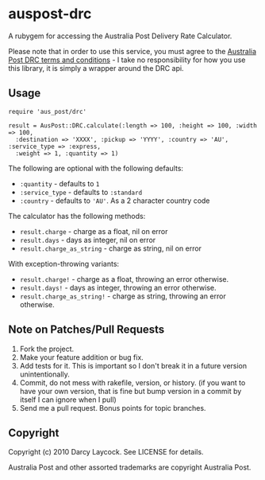 # auspost-drc #

A rubygem for accessing the Australia Post Delivery Rate Calculator.

Please note that in order to use this service, you must agree to the [Australia Post DRC terms and conditions](http://www.edeliver.com.au/Templates/ifs/IFS_DRC_Terms.htm) - I take no responsibility for
how you use this library, it is simply a wrapper around the DRC api.

## Usage ##

    require 'aus_post/drc'
    
    result = AusPost::DRC.calculate(:length => 100, :height => 100, :width => 100,
      :destination => 'XXXX', :pickup => 'YYYY', :country => 'AU', :service_type => :express,
      :weight => 1, :quantity => 1)
      
The following are optional with the following defaults:

* `:quantity` - defaults to `1`
* `:service_type` - defaults to `:standard`
* `:country` - defaults to `'AU'`. As a 2 character country code

The calculator has the following methods:

- `result.charge` - charge as a float, nil on error
- `result.days` - days as integer, nil on error
- `result.charge_as_string` - charge as string, nil on error

With exception-throwing variants:

- `result.charge!` - charge as a float, throwing an error otherwise.
- `result.days!` - days as integer, throwing an error otherwise.
- `result.charge_as_string!` - charge as string, throwing an error otherwise.

## Note on Patches/Pull Requests ##
 
1. Fork the project.
2. Make your feature addition or bug fix.
3. Add tests for it. This is important so I don't break it in a future version unintentionally.
4. Commit, do not mess with rakefile, version, or history. (if you want to have your own version, that is fine but bump version in a commit by itself I can ignore when I pull)
5. Send me a pull request. Bonus points for topic branches.

## Copyright ##

Copyright (c) 2010 Darcy Laycock. See LICENSE for details.

Australia Post and other assorted trademarks are copyright Australia Post.
